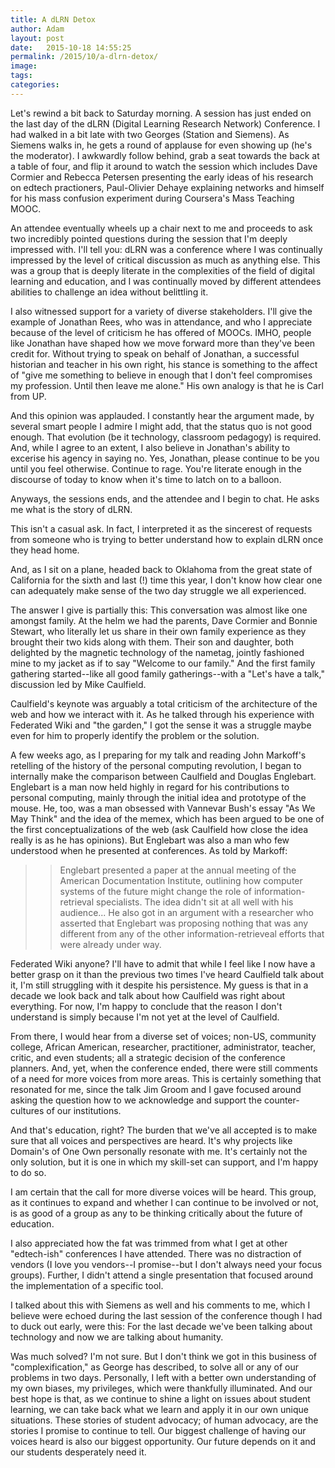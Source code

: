 ```yaml
---
title: A dLRN Detox
author: Adam
layout: post
date:   2015-10-18 14:55:25
permalink: /2015/10/a-dlrn-detox/
image:
tags:
categories:
---
```


Let's rewind a bit back to Saturday morning. A session has just ended on the last day of the dLRN (Digital Learning Research Network) Conference. I had walked in a bit late with two Georges (Station and Siemens). As Siemens walks in, he gets a round of applause for even showing up (he's the moderator). I awkwardly follow behind, grab a seat towards the back at a table of four, and flip it around to watch the session which includes Dave Cormier and Rebecca Petersen presenting the early ideas of his research on edtech practioners, Paul-Olivier Dehaye explaining networks and himself for his mass confusion experiment during Coursera's Mass Teaching MOOC.

An attendee eventually wheels up a chair next to me and proceeds to ask two incredibly pointed questions during the session that I'm deeply impressed with. I'll tell you: dLRN was a conference where I was continually impressed by the level of critical discussion as much as anything else. This was a group that is deeply literate in the complexities of the field of digital learning and education, and I was continually moved by different attendees abilities to challenge an idea without belittling it.

I also witnessed support for a variety of diverse stakeholders. I'll give the example of Jonathan Rees, who was in attendance, and who I appreciate because of the level of criticism he has offered of MOOCs. IMHO, people like Jonathan have shaped how we move forward more than they've been credit for. Without trying to speak on behalf of Jonathan, a successful historian and teacher in his own right, his stance is something to the affect of "give me something to believe in enough that I don't feel compromises my profession. Until then leave me alone." His own analogy is that he is Carl from UP.

And this opinion was applauded. I constantly hear the argument made, by several smart people I admire I might add, that the status quo is not good enough. That evolution (be it technology, classroom pedagogy) is required. And, while I agree to an extent, I also believe in Jonathan's ability to excerise his agency in saying no. Yes, Jonathan, please continue to be you until you feel otherwise. Continue to rage. You're literate enough in the discourse of today to know when it's time to latch on to a balloon.

Anyways, the sessions ends, and the attendee and I begin to chat. He asks me what is the story of dLRN.

This isn't a casual ask. In fact, I interpreted it as the sincerest of requests from someone who is trying to better understand how to explain dLRN once they head home.

And, as I sit on a plane, headed back to Oklahoma from the great state of California for the sixth and last (!) time this year, I don't know how clear one can adequately make sense of the two day struggle we all experienced.

The answer I give is partially this: This conversation was almost like one amongst family. At the helm we had the parents, Dave Cormier and Bonnie Stewart, who literally let us share in their own family experience as they brought their two kids along with them. Their son and daughter, both delighted by the magnetic technology of the nametag, jointly fashioned mine to my jacket as if to say "Welcome to our family." And the first family gathering started--like all good family gatherings--with a "Let's have a talk," discussion led by Mike Caulfield.

Caulfield's keynote was arguably a total criticism of the architecture of the web and how we interact with it. As he talked through his experience with Federated Wiki and "the garden," I got the sense it was a struggle maybe even for him to properly identify the problem or the solution.

A few weeks ago, as I preparing for my talk and reading John Markoff's retelling of the history of the personal computing revolution, I began to internally make the comparison between Caulfield and Douglas Englebart. Englebart is a man now held highly in regard for his contributions to personal computing, mainly through the initial idea and prototype of the mouse. He, too, was a man obsessed with Vannevar Bush's essay "As We May Think" and the idea of the memex, which has been argued to be one of the first conceptualizations of the web (ask Caulfield how close the idea really is as he has opinions). But Englebart was also a man who few understood when he presented at conferences. As told by Markoff:

>> Englebart presented a paper at the annual meeting of the American Documentation Institute, outlining how computer systems of the future might change the role of information-retrieval specialists. The idea didn't sit at all well with his audience... He also got in an argument with a researcher who asserted that Englebart was proposing nothing that was any different from any of the other information-retrieveal efforts that were already under way.

Federated Wiki anyone? I'll have to admit that while I feel like I now have a better grasp on it than the previous two times I've heard Caulfield talk about it, I'm still struggling with it despite his persistence. My guess is that in a decade we look back and talk about how Caulfield was right about everything. For now, I'm happy to conclude that the reason I don't understand is simply because I'm not yet at the level of Caulfield.

From there, I would hear from a diverse set of voices; non-US, community college, African American, researcher, practitioner, administrator, teacher, critic, and even students; all a strategic decision of the conference planners. And, yet, when the conference ended, there were still comments of a need for more voices from more areas. This is certainly something that resonated for me, since the talk Jim Groom and I gave focused around asking the question how to we acknowledge and support the counter-cultures of our institutions.

And that's education, right? The burden that we've all accepted is to make sure that all voices and perspectives are heard. It's why projects like Domain's of One Own personally resonate with me. It's certainly not the only solution, but it is one in which my skill-set can support, and I'm happy to do so.

I am certain that the call for more diverse voices will be heard. This group, as it continues to expand and whether I can continue to be involved or not, is as good of a group as any to be thinking critically about the future of education.

I also appreciated how the fat was trimmed from what I get at other "edtech-ish" conferences I have attended. There was no distraction of vendors (I love you vendors--I promise--but I don't always need your focus groups). Further, I didn't attend a single presentation that focused around the implementation of a specific tool.

I talked about this with Siemens as well and his comments to me, which I believe were echoed during the last session of the conference though I had to duck out early, were this: For the last decade we've been talking about technology and now we are talking about humanity.

Was much solved? I'm not sure. But I don't think we got in this business of "complexification," as George has described, to solve all or any of our problems in two days. Personally, I left with a better own understanding of my own biases, my privileges,  which were thankfully illuminated. And our best hope is that, as we continue to shine a light on issues about student learning, we can take back what we learn and apply it in our own unique situations. These stories of student advocacy; of human advocacy, are the stories I promise to continue to tell. Our biggest challenge of having our voices heard is also our biggest opportunity. Our future depends on it and our students desperately need it.
